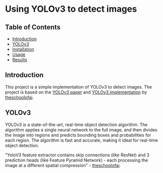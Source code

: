 # Using YOLOv3 to detect images

## Table of Contents

- [Introduction](#introduction)
- [YOLOv3](#yolov3)
- [Installation](#installation)
- [Usage](#usage)
- [Results](#results)


## Introduction

This project is a simple implementation of YOLOv3 to detect images. The project is based on the [YOLOv3 paper](https://arxiv.org/abs/1804.02767) and [YOLOv3 implementation](https://github.com/theschoolofai/YoloV3) by [theschoolofai](https://theschoolof.ai/).

## YOLOv3

YOLOv3 is a state-of-the-art, real-time object detection algorithm. The algorithm applies a single neural network to the full image, and then divides the image into regions and predicts bounding boxes and probabilities for each region. The algorithm is fast and accurate, making it ideal for real-time object detection.

"YoloV3 feature extractor contains skip connections (like ResNet) and 3 prediction heads (like Feature Pyramid Network) - each processing the image at a different spatial compression" - [theschoolofai](https://theschoolof.ai/).

